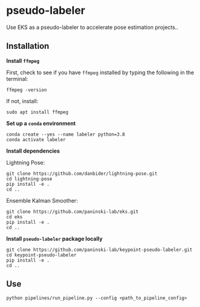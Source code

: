 # pseudo-labeler
Use EKS as a pseudo-labeler to accelerate pose estimation projects..


## Installation

**Install `ffmpeg`**

First, check to see if you have `ffmpeg` installed by typing the following in the terminal:

```
ffmpeg -version
```

If not, install:

```
sudo apt install ffmpeg
```

**Set up a `conda` environment**

```
conda create --yes --name labeler python=3.8
conda activate labeler
```

**Install dependencies**

Lightning Pose:
```
git clone https://github.com/danbider/lightning-pose.git
cd lightning-pose
pip install -e .
cd ..
```

Ensemble Kalman Smoother:
```
git clone https://github.com/paninski-lab/eks.git
cd eks
pip install -e .
cd ..
```

**Install `pseudo-labeler` package locally**

```
git clone https://github.com/paninski-lab/keypoint-pseudo-labeler.git
cd keypoint-pseudo-labeler
pip install -e .
cd ..
```

## Use

```
python pipelines/run_pipeline.py --config <path_to_pipeline_config> 
```
